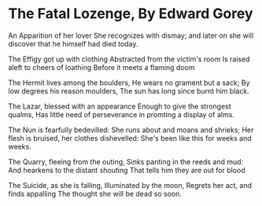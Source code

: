 # The Fatal Lozenge, By Edward Gorey

An Apparition of her lover She recognizes with dismay;
and later on she will discover that he himself had died today.

The Effigy got up with clothing
Abstracted from the victim's room
Is raised aleft to cheers of loathing
Before it meets a flaming doom

The Hermit lives among the boulders,
He wears no grament but a sack;
By low degrees his reason moulders,
The sun has long since burnt him black.

The Lazar, blessed with an appearance
Enough to give the strongest qualms,
Has little need of perseverance
in promting a display of alms.

The Nun is fearfully bedevilled:
She runs about and moans and shrieks;
Her flesh is bruised, her clothes dishevelled:
She's been like this for weeks and weeks.

The Quarry, fleeing from the outing,
Sinks panting in the reeds and mud:
And hearkens to the distant shouting
That tells him they are out for blood

The Suicide, as she is falling,
Illuminated by the moon,
Regrets her act, and finds appalling
The thought she will be dead so soon.
